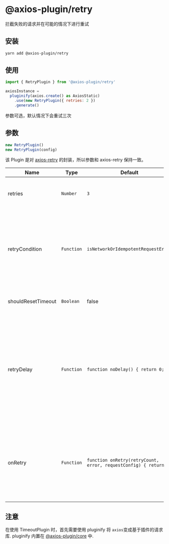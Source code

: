 # @axios-plugin/retry

拦截失败的请求并在可能的情况下进行重试

## 安装
```bash
yarn add @axios-plugin/retry
```

## 使用
```js
import { RetryPlugin } from '@axios-plugin/retry'

axiosInstance = 
  pluginify(axios.create() as AxiosStatic)
    .use(new RetryPlugin({ retries: 2 })
    .generate()
```
参数可选，默认情况下会重试三次

## 参数
```js
new RetryPlugin()
new RetryPlugin(config)
```
该 Plugin 是对 [axios-retry](https://github.com/softonic/axios-retry) 的封装，所以参数和 axios-retry 保持一致。

| Name | Type | Default | Description |
| --- | --- | --- | --- |
| retries | `Number` | `3` | The number of times to retry before failing. 1 = One retry after first failure |
| retryCondition | `Function` | `isNetworkOrIdempotentRequestError` | A callback to further control if a request should be retried.  By default, it retries if it is a network error or a 5xx error on an idempotent request (GET, HEAD, OPTIONS, PUT or DELETE). |
| shouldResetTimeout | `Boolean` | false | Defines if the timeout should be reset between retries |
| retryDelay | `Function` | `function noDelay() { return 0; }` | A callback to further control the delay in milliseconds between retried requests. By default there is no delay between retries. Another option is exponentialDelay ([Exponential Backoff](https://developers.google.com/analytics/devguides/reporting/core/v3/errors#backoff)). The function is passed `retryCount` and `error`. |
| onRetry | `Function` | `function onRetry(retryCount, error, requestConfig) { return; }` | A callback to notify when a retry is about to occur. Useful for tracing. By default nothing will occur. The function is passed `retryCount`, `error`, and `requestConfig`. |

## 注意
在使用 TimeoutPlugin 时，首先需要使用 pluginify 将 `axios`变成基于插件的请求库.
pluginify 内置在 [@axios-plugin/core](https://www.npmjs.com/package/@axios-plugin/core) 中.